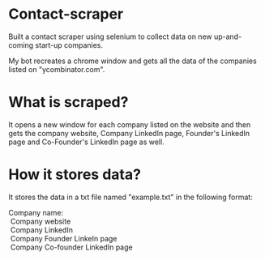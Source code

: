 # Contact-scraper
Built a contact scraper using selenium to collect data on new up-and-coming start-up companies.

My bot recreates a chrome window and gets all the data of the companies listed on "ycombinator.com".

# What is scraped?
It opens a new window for each company listed on the website and then gets the company website, Company LinkedIn page, Founder's LinkedIn page and Co-Founder's LinkedIn page as well.

# How it stores data?
It stores the data in a txt file named "example.txt" in the following format:

Company name:  
&nbsp;Company website  
&nbsp;Company LinkedIn  
&nbsp;Company Founder LinkeIn page  
&nbsp;Company Co-founder LinkedIn page  
